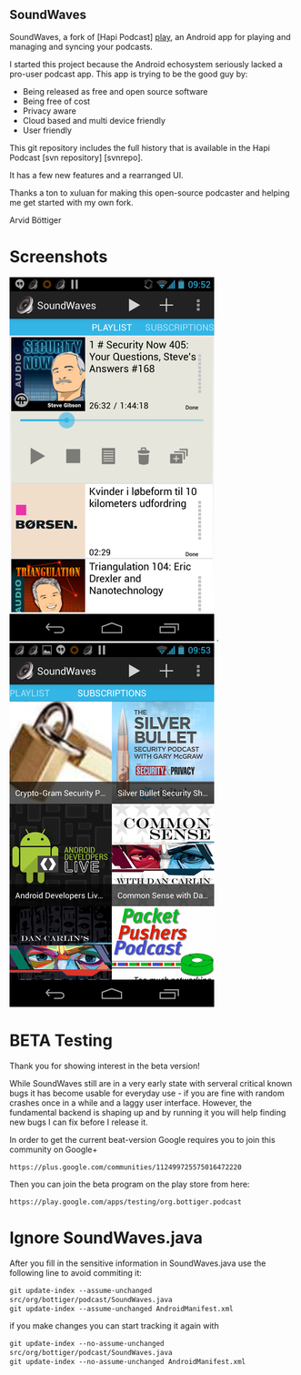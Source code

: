 ## SoundWaves

SoundWaves, a fork of [Hapi Podcast] [play],
an Android app for playing and managing and syncing your podcasts.

I started this project because the Android echosystem seriously lacked a
pro-user podcast app. This app is trying to be the good guy by:

* Being released as free and open source software
* Being free of cost
* Privacy aware
* Cloud based and multi device friendly
* User friendly 

This git repository includes the full history that is available in the
Hapi Podcast [svn repository] [svnrepo].

  [play]: https://play.google.com/store/apps/details?id=info.bottiger.podcast
  [gitrepo]: https://github.com/bottiger/SoundWaves

It has a few new features and a rearranged UI.

Thanks a ton to xuluan for making this open-source podcaster and helping me
get started with my own fork.

Arvid Böttiger

Screenshots
===========

![Playlist with current item](misc/screenshots/49.png "Playlist") . ![Subscriptions](misc/screenshots/58.png "Subscriptions")

BETA Testing
============

Thank you for showing interest in the beta version!

While SoundWaves still are in a very early state with serveral critical known bugs it has become usable for everyday use - if you are fine with random crashes once in a while and a laggy user interface.
However, the fundamental backend is shaping up and by running it you will help finding new bugs I can fix before I release it.

In order to get the current beat-version Google requires you to join this community on Google+

    https://plus.google.com/communities/112499725575016472220

Then you can join the beta program on the play store from here:

    https://play.google.com/apps/testing/org.bottiger.podcast

Ignore SoundWaves.java
======================

After you fill in the sensitive information in SoundWaves.java use the following line to avoid commiting it:

    git update-index --assume-unchanged src/org/bottiger/podcast/SoundWaves.java
    git update-index --assume-unchanged AndroidManifest.xml

if you make changes you can start tracking it again with

    git update-index --no-assume-unchanged src/org/bottiger/podcast/SoundWaves.java
    git update-index --no-assume-unchanged AndroidManifest.xml
